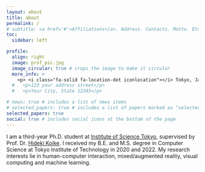 ```yaml
---
layout: about
title: about
permalink: /
# subtitle: <a href='#'>Affiliations</a>. Address. Contacts. Motto. Etc.
toc:
  sidebar: left

profile:
  align: right
  image: prof_pic.jpg
  image_circular: true # crops the image to make it circular
  more_info: >
    <p> <i class="fa-solid fa-location-dot iconlocation"></i> Tokyo, Japan</p>
  #   <p>123 your address street</p>
  #   <p>Your City, State 12345</p>

# news: true # includes a list of news items
# selected_papers: true # includes a list of papers marked as "selected={true}"
selected_papers: true
social: true # includes social icons at the bottom of the page
---
```


<!-- Write your biography here. Tell the world about yourself. Link to your favorite [subreddit](http://reddit.com). You can put a picture in, too. The code is already in, just name your picture `prof_pic.jpg` and put it in the `img/` folder.

Put your address / P.O. box / other info right below your picture. You can also disable any of these elements by editing `profile` property of the YAML header of your `_pages/about.md`. Edit `_bibliography/papers.bib` and Jekyll will render your [publications page](/al-folio/publications/) automatically.

Link to your social media connections, too. This theme is set up to use [Font Awesome icons](https://fontawesome.com/) and [Academicons](https://jpswalsh.github.io/academicons/), like the ones below. Add your Facebook, Twitter, LinkedIn, Google Scholar, or just disable all of them. -->

I am a third-year Ph.D. student at [Institute of Science Tokyo](https://www.isct.ac.jp/en), supervised by Prof. Dr. [Hideki Koike](https://www.vogue.cs.titech.ac.jp/koike). I received my B.E. and M.S. degree in Computer Science at Tokyo Institute of Technology in 2020 and 2022. My research interests lie in human-computer interaction, mixed/augmented reality, visual computing and machine learning.